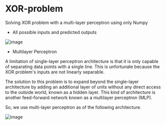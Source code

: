 # XOR-problem
Solving XOR problem with a multi-layer perceptron using only Numpy

* All possible inputs and predicted outputs

![image](https://user-images.githubusercontent.com/37270069/81373204-20ef3d80-9137-11ea-8beb-0687f729709f.png)


* Multilayer Perceptron

A limitation of single-layer perceptron architecture is that it is only capable of separating data points with a single line. This is unfortunate because the XOR problem's inputs are not linearly separable.

The solution to this problem is to expand beyond the single-layer architecture by adding an additional layer of units without any direct access to the outside world, known as a hidden layer. This kind of architecture is another feed-forward network known as a multilayer perceptron (MLP).

So, we use multi-layer perceptron as of the following architecture.

![image](https://user-images.githubusercontent.com/37270069/81373525-e508a800-9137-11ea-8225-9b6c5ed0b489.png)
